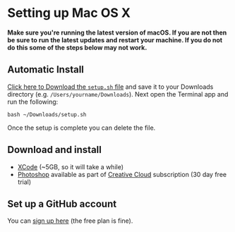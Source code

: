# Setting up Mac OS X

**Make sure you're running the latest version of macOS. If you are not then be sure to run the latest updates and restart your machine. If you do not do this some of the steps below may not work.**

## Automatic Install

[Click here to Download the `setup.sh` file](https://cdn.rawgit.com/develop-me/setup/582ed6a9c7b8b49072fe7fe96d288d57702abae9/mac/setup.sh) and save it to your Downloads directory (e.g. `/Users/yourname/Downloads`). Next open the Terminal app and run the following:

```
bash ~/Downloads/setup.sh
```

Once the setup is complete you can delete the file.

## Download and install

- [XCode](https://itunes.apple.com/gb/app/xcode/id497799835?mt=12) (~5GB, so it will take a while)
- [Photoshop](http://www.adobe.com/uk/products/photoshop.html) available as part of [Creative Cloud](https://creative.adobe.com/products/download/creative-cloud) subscription (30 day free trial)

## Set up a GitHub account

You can [sign up here](https://github.com/join) (the free plan is fine).
